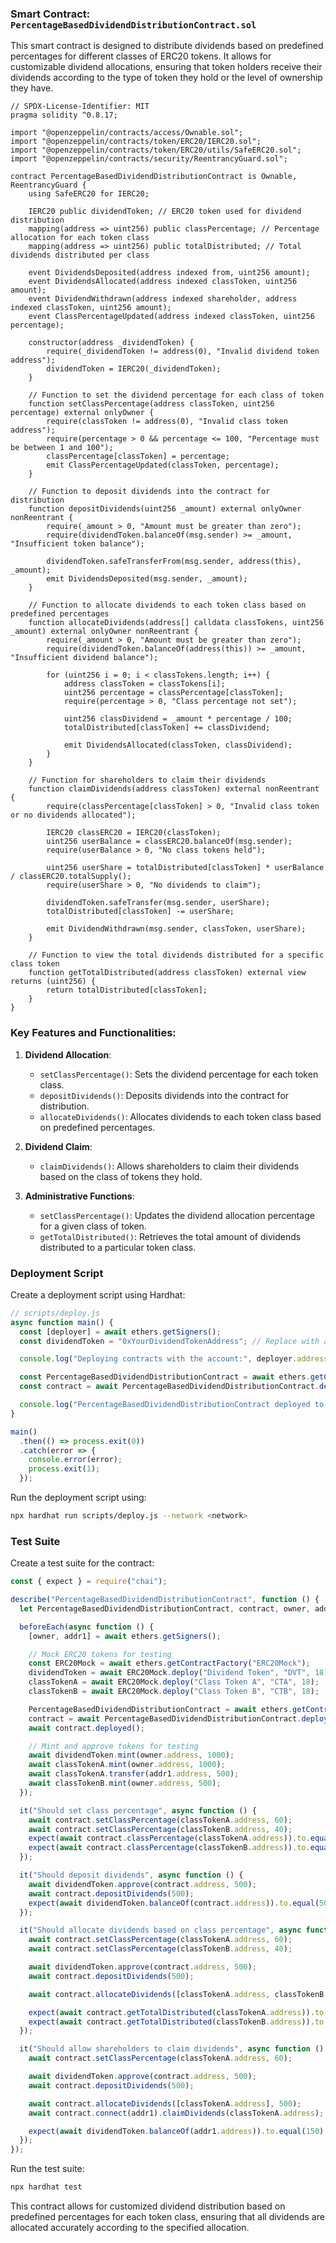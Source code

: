 ### Smart Contract: `PercentageBasedDividendDistributionContract.sol`

This smart contract is designed to distribute dividends based on predefined percentages for different classes of ERC20 tokens. It allows for customizable dividend allocations, ensuring that token holders receive their dividends according to the type of token they hold or the level of ownership they have.

```solidity
// SPDX-License-Identifier: MIT
pragma solidity ^0.8.17;

import "@openzeppelin/contracts/access/Ownable.sol";
import "@openzeppelin/contracts/token/ERC20/IERC20.sol";
import "@openzeppelin/contracts/token/ERC20/utils/SafeERC20.sol";
import "@openzeppelin/contracts/security/ReentrancyGuard.sol";

contract PercentageBasedDividendDistributionContract is Ownable, ReentrancyGuard {
    using SafeERC20 for IERC20;

    IERC20 public dividendToken; // ERC20 token used for dividend distribution
    mapping(address => uint256) public classPercentage; // Percentage allocation for each token class
    mapping(address => uint256) public totalDistributed; // Total dividends distributed per class

    event DividendsDeposited(address indexed from, uint256 amount);
    event DividendsAllocated(address indexed classToken, uint256 amount);
    event DividendWithdrawn(address indexed shareholder, address indexed classToken, uint256 amount);
    event ClassPercentageUpdated(address indexed classToken, uint256 percentage);

    constructor(address _dividendToken) {
        require(_dividendToken != address(0), "Invalid dividend token address");
        dividendToken = IERC20(_dividendToken);
    }

    // Function to set the dividend percentage for each class of token
    function setClassPercentage(address classToken, uint256 percentage) external onlyOwner {
        require(classToken != address(0), "Invalid class token address");
        require(percentage > 0 && percentage <= 100, "Percentage must be between 1 and 100");
        classPercentage[classToken] = percentage;
        emit ClassPercentageUpdated(classToken, percentage);
    }

    // Function to deposit dividends into the contract for distribution
    function depositDividends(uint256 _amount) external onlyOwner nonReentrant {
        require(_amount > 0, "Amount must be greater than zero");
        require(dividendToken.balanceOf(msg.sender) >= _amount, "Insufficient token balance");

        dividendToken.safeTransferFrom(msg.sender, address(this), _amount);
        emit DividendsDeposited(msg.sender, _amount);
    }

    // Function to allocate dividends to each token class based on predefined percentages
    function allocateDividends(address[] calldata classTokens, uint256 _amount) external onlyOwner nonReentrant {
        require(_amount > 0, "Amount must be greater than zero");
        require(dividendToken.balanceOf(address(this)) >= _amount, "Insufficient dividend balance");

        for (uint256 i = 0; i < classTokens.length; i++) {
            address classToken = classTokens[i];
            uint256 percentage = classPercentage[classToken];
            require(percentage > 0, "Class percentage not set");

            uint256 classDividend = _amount * percentage / 100;
            totalDistributed[classToken] += classDividend;

            emit DividendsAllocated(classToken, classDividend);
        }
    }

    // Function for shareholders to claim their dividends
    function claimDividends(address classToken) external nonReentrant {
        require(classPercentage[classToken] > 0, "Invalid class token or no dividends allocated");

        IERC20 classERC20 = IERC20(classToken);
        uint256 userBalance = classERC20.balanceOf(msg.sender);
        require(userBalance > 0, "No class tokens held");

        uint256 userShare = totalDistributed[classToken] * userBalance / classERC20.totalSupply();
        require(userShare > 0, "No dividends to claim");

        dividendToken.safeTransfer(msg.sender, userShare);
        totalDistributed[classToken] -= userShare;

        emit DividendWithdrawn(msg.sender, classToken, userShare);
    }

    // Function to view the total dividends distributed for a specific class token
    function getTotalDistributed(address classToken) external view returns (uint256) {
        return totalDistributed[classToken];
    }
}
```

### Key Features and Functionalities:

1. **Dividend Allocation**:
   - `setClassPercentage()`: Sets the dividend percentage for each token class.
   - `depositDividends()`: Deposits dividends into the contract for distribution.
   - `allocateDividends()`: Allocates dividends to each token class based on predefined percentages.

2. **Dividend Claim**:
   - `claimDividends()`: Allows shareholders to claim their dividends based on the class of tokens they hold.

3. **Administrative Functions**:
   - `setClassPercentage()`: Updates the dividend allocation percentage for a given class of token.
   - `getTotalDistributed()`: Retrieves the total amount of dividends distributed to a particular token class.

### Deployment Script

Create a deployment script using Hardhat:

```javascript
// scripts/deploy.js
async function main() {
  const [deployer] = await ethers.getSigners();
  const dividendToken = "0xYourDividendTokenAddress"; // Replace with actual dividend token address

  console.log("Deploying contracts with the account:", deployer.address);

  const PercentageBasedDividendDistributionContract = await ethers.getContractFactory("PercentageBasedDividendDistributionContract");
  const contract = await PercentageBasedDividendDistributionContract.deploy(dividendToken);

  console.log("PercentageBasedDividendDistributionContract deployed to:", contract.address);
}

main()
  .then(() => process.exit(0))
  .catch(error => {
    console.error(error);
    process.exit(1);
  });
```

Run the deployment script using:

```bash
npx hardhat run scripts/deploy.js --network <network>
```

### Test Suite

Create a test suite for the contract:

```javascript
const { expect } = require("chai");

describe("PercentageBasedDividendDistributionContract", function () {
  let PercentageBasedDividendDistributionContract, contract, owner, addr1, dividendToken, classTokenA, classTokenB;

  beforeEach(async function () {
    [owner, addr1] = await ethers.getSigners();

    // Mock ERC20 tokens for testing
    const ERC20Mock = await ethers.getContractFactory("ERC20Mock");
    dividendToken = await ERC20Mock.deploy("Dividend Token", "DVT", 18);
    classTokenA = await ERC20Mock.deploy("Class Token A", "CTA", 18);
    classTokenB = await ERC20Mock.deploy("Class Token B", "CTB", 18);

    PercentageBasedDividendDistributionContract = await ethers.getContractFactory("PercentageBasedDividendDistributionContract");
    contract = await PercentageBasedDividendDistributionContract.deploy(dividendToken.address);
    await contract.deployed();

    // Mint and approve tokens for testing
    await dividendToken.mint(owner.address, 1000);
    await classTokenA.mint(owner.address, 1000);
    await classTokenA.transfer(addr1.address, 500);
    await classTokenB.mint(owner.address, 500);
  });

  it("Should set class percentage", async function () {
    await contract.setClassPercentage(classTokenA.address, 60);
    await contract.setClassPercentage(classTokenB.address, 40);
    expect(await contract.classPercentage(classTokenA.address)).to.equal(60);
    expect(await contract.classPercentage(classTokenB.address)).to.equal(40);
  });

  it("Should deposit dividends", async function () {
    await dividendToken.approve(contract.address, 500);
    await contract.depositDividends(500);
    expect(await dividendToken.balanceOf(contract.address)).to.equal(500);
  });

  it("Should allocate dividends based on class percentage", async function () {
    await contract.setClassPercentage(classTokenA.address, 60);
    await contract.setClassPercentage(classTokenB.address, 40);

    await dividendToken.approve(contract.address, 500);
    await contract.depositDividends(500);

    await contract.allocateDividends([classTokenA.address, classTokenB.address], 500);

    expect(await contract.getTotalDistributed(classTokenA.address)).to.equal(300);
    expect(await contract.getTotalDistributed(classTokenB.address)).to.equal(200);
  });

  it("Should allow shareholders to claim dividends", async function () {
    await contract.setClassPercentage(classTokenA.address, 60);

    await dividendToken.approve(contract.address, 500);
    await contract.depositDividends(500);

    await contract.allocateDividends([classTokenA.address], 500);
    await contract.connect(addr1).claimDividends(classTokenA.address);

    expect(await dividendToken.balanceOf(addr1.address)).to.equal(150); // 500 (shares) / 1000 (total) * 300 (total allocated)
  });
});
```

Run the test suite:

```bash
npx hardhat test
```

This contract allows for customized dividend distribution based on predefined percentages for each token class, ensuring that all dividends are allocated accurately according to the specified allocation.